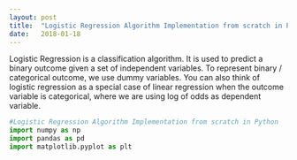 ```yaml
---
layout: post
title:  "Logistic Regression Algorithm Implementation from scratch in Python"
date:   2018-01-18
---
```

Logistic Regression is a classification algorithm. It is used to predict a binary outcome given a set of independent variables. To represent binary / categorical outcome, we use dummy variables. You can also think of logistic regression as a special case of linear regression when the outcome variable is categorical, where we are using log of odds as dependent variable.
```python
#Logistic Regression Algorithm Implementation from scratch in Python
import numpy as np
import pandas as pd
import matplotlib.pyplot as plt


```
